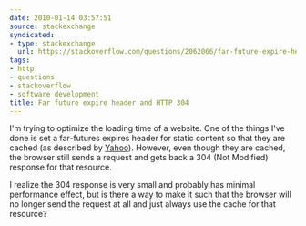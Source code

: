 ```yaml
---
date: 2010-01-14 03:57:51
source: stackexchange
syndicated:
- type: stackexchange
  url: https://stackoverflow.com/questions/2062066/far-future-expire-header-and-http-304
tags:
- http
- questions
- stackoverflow
- software development
title: Far future expire header and HTTP 304
---
```


I'm trying to optimize the loading time of a website. One of the things I've done is set a far-futures expires header for static content so that they are cached (as described by [Yahoo][1]). However, even though they are cached, the browser still sends a request and gets back a 304 (Not Modified) response for that resource.

I realize the 304 response is very small and probably has minimal performance effect, but is there a way to make it such that the browser will no longer send the request at all and just always use the cache for that resource?


  [1]: http://developer.yahoo.com/performance/rules.html#expires
